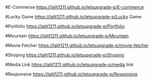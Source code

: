 #E-Commerse
https://lalit1211.github.io/letsupgrade-p/E-commerce

#Lucky Game
https://lalit1211.github.io/letsupgrade-p/Lucky Game

#Portfolio
https://lalit1211.github.io/letsupgrade-p/Portfolio

#Mountain
https://lalit1211.github.io/letsupgrade-p/Mountain

#Movie Fetcher
https://lalit1211.github.io/letsupgrade-p/movie-fetcher

#Shoping
https://lalit1211.github.io/letsupgrade-p/Shoping

#Media Link
https://lalit1211.github.io/letsupgrade-p/media link

#Responsive
https://lalit1211.github.io/letsupgrade-p/Responsive
